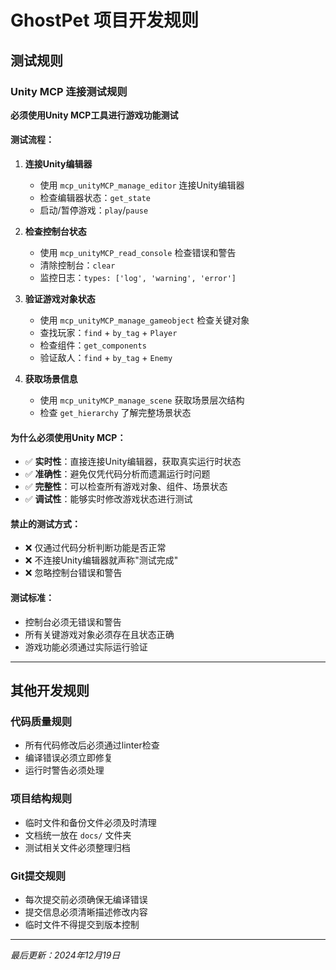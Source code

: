 # GhostPet 项目开发规则

## 测试规则

### Unity MCP 连接测试规则
**必须使用Unity MCP工具进行游戏功能测试**

#### 测试流程：
1. **连接Unity编辑器**
   - 使用 `mcp_unityMCP_manage_editor` 连接Unity编辑器
   - 检查编辑器状态：`get_state`
   - 启动/暂停游戏：`play`/`pause`

2. **检查控制台状态**
   - 使用 `mcp_unityMCP_read_console` 检查错误和警告
   - 清除控制台：`clear`
   - 监控日志：`types: ['log', 'warning', 'error']`

3. **验证游戏对象状态**
   - 使用 `mcp_unityMCP_manage_gameobject` 检查关键对象
   - 查找玩家：`find` + `by_tag` + `Player`
   - 检查组件：`get_components`
   - 验证敌人：`find` + `by_tag` + `Enemy`

4. **获取场景信息**
   - 使用 `mcp_unityMCP_manage_scene` 获取场景层次结构
   - 检查 `get_hierarchy` 了解完整场景状态

#### 为什么必须使用Unity MCP：
- ✅ **实时性**：直接连接Unity编辑器，获取真实运行时状态
- ✅ **准确性**：避免仅凭代码分析而遗漏运行时问题
- ✅ **完整性**：可以检查所有游戏对象、组件、场景状态
- ✅ **调试性**：能够实时修改游戏状态进行测试

#### 禁止的测试方式：
- ❌ 仅通过代码分析判断功能是否正常
- ❌ 不连接Unity编辑器就声称"测试完成"
- ❌ 忽略控制台错误和警告

#### 测试标准：
- 控制台必须无错误和警告
- 所有关键游戏对象必须存在且状态正确
- 游戏功能必须通过实际运行验证

---

## 其他开发规则

### 代码质量规则
- 所有代码修改后必须通过linter检查
- 编译错误必须立即修复
- 运行时警告必须处理

### 项目结构规则
- 临时文件和备份文件必须及时清理
- 文档统一放在 `docs/` 文件夹
- 测试相关文件必须整理归档

### Git提交规则
- 每次提交前必须确保无编译错误
- 提交信息必须清晰描述修改内容
- 临时文件不得提交到版本控制

---

*最后更新：2024年12月19日*
